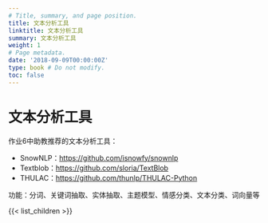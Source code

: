 ```yaml
---
# Title, summary, and page position.
title: 文本分析工具
linktitle: 文本分析工具
summary: 文本分析工具
weight: 1
# Page metadata.
date: '2018-09-09T00:00:00Z'
type: book # Do not modify.
toc: false
---
```

# 文本分析工具
作业6中助教推荐的文本分析工具：

- SnowNLP：https://github.com/isnowfy/snownlp
- Textblob：https://github.com/sloria/TextBlob
- THULAC：https://github.com/thunlp/THULAC-Python

功能：分词、关键词抽取、实体抽取、主题模型、情感分类、文本分类、词向量等

{{< list_children >}}
